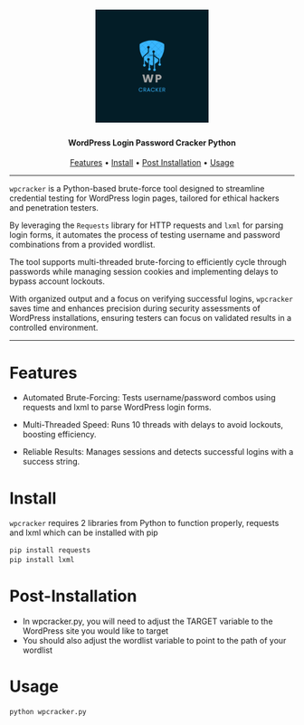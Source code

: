 <h1 align="center">
  <img src="static/WP.png" alt="wpcracker" width="200px" length="300px">
  <br>
</h1>

<h4 align="center">WordPress Login Password Cracker Python</h4>

<p align="center">
  <a href="#Features">Features</a> •
  <a href="#Install">Install</a> •
  <a href="#Post-Installation">Post Installation</a> •
  <a href="#Usage">Usage</a> 
  
</p>

---

`wpcracker` is a Python-based brute-force tool designed to streamline credential testing for WordPress login pages, tailored for ethical hackers and penetration testers.

By leveraging the `Requests` library for HTTP requests and `lxml` for parsing login forms, it automates the process of testing username and password combinations from a provided wordlist.

The tool supports multi-threaded brute-forcing to efficiently cycle through passwords while managing session cookies and implementing delays to bypass account lockouts.

With organized output and a focus on verifying successful logins, `wpcracker` saves time and enhances precision during security assessments of WordPress installations, ensuring testers can focus on validated results in a controlled environment.

---

# Features

- Automated Brute-Forcing: Tests username/password combos using requests and lxml to parse WordPress login forms.

- Multi-Threaded Speed: Runs 10 threads with delays to avoid lockouts, boosting efficiency.

- Reliable Results: Manages sessions and detects successful logins with a success string.

# Install

`wpcracker` requires 2 libraries from Python to function properly, requests and lxml which can be installed with pip

```sh
pip install requests
pip install lxml
```

# Post-Installation

- In wpcracker.py, you will need to adjust the TARGET variable to the WordPress site you would like to target
- You should also adjust the wordlist variable to point to the path of your wordlist
  
# Usage

```sh
python wpcracker.py
```
